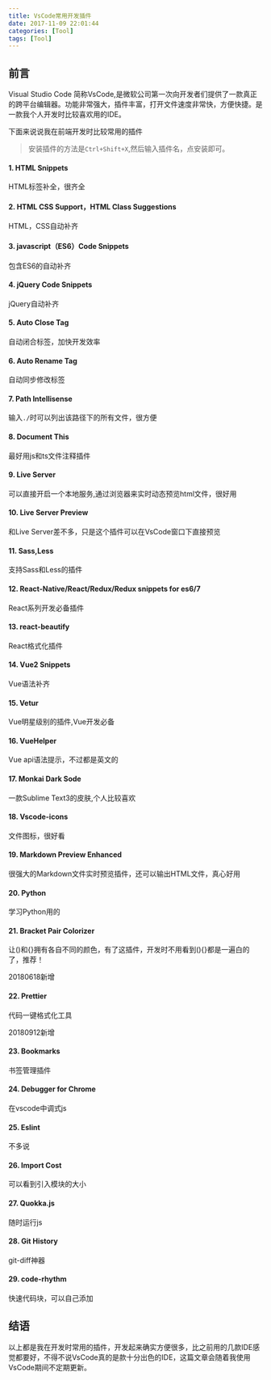 ```yaml
---
title: VsCode常用开发插件
date: 2017-11-09 22:01:44
categories: [Tool]
tags: [Tool]
---
```


## 前言

  Visual Studio Code 简称VsCode,是微软公司第一次向开发者们提供了一款真正的跨平台编辑器。功能非常强大，插件丰富，打开文件速度非常快，方便快捷。是一款我个人开发时比较喜欢用的IDE。

  下面来说说我在前端开发时比较常用的插件

<!--more-->

  > 安装插件的方法是`Ctrl+Shift+X`,然后输入插件名，点安装即可。

#### 1. HTML Snippets

HTML标签补全，很齐全

#### 2. HTML CSS Support，HTML Class Suggestions
HTML，CSS自动补齐

#### 3. javascript（ES6）Code Snippets
包含ES6的自动补齐

#### 4. jQuery Code Snippets
jQuery自动补齐

#### 5. Auto Close Tag
自动闭合标签，加快开发效率

#### 6. Auto Rename Tag
自动同步修改标签

#### 7. Path Intellisense
输入`./`时可以列出该路径下的所有文件，很方便

#### 8. Document This
最好用js和ts文件注释插件

#### 9. Live Server
可以直接开启一个本地服务,通过浏览器来实时动态预览html文件，很好用

#### 10. Live Server Preview
和Live Server差不多，只是这个插件可以在VsCode窗口下直接预览

#### 11. Sass,Less
支持Sass和Less的插件

#### 12. React-Native/React/Redux/Redux snippets for es6/7
React系列开发必备插件

#### 13. react-beautify
React格式化插件

#### 14. Vue2 Snippets
Vue语法补齐

#### 15. Vetur
Vue明星级别的插件,Vue开发必备

#### 16. VueHelper
Vue api语法提示，不过都是英文的

#### 17. Monkai Dark Sode
一款Sublime Text3的皮肤,个人比较喜欢 

#### 18. Vscode-icons
文件图标，很好看

#### 19. Markdown Preview Enhanced
很强大的Markdown文件实时预览插件，还可以输出HTML文件，真心好用

#### 20. Python
学习Python用的

#### 21. Bracket Pair Colorizer
让()和{}拥有各自不同的颜色，有了这插件，开发时不用看到(){}都是一遍白的了，推荐！

20180618新增
#### 22. Prettier
代码一键格式化工具

20180912新增
#### 23. Bookmarks
书签管理插件

#### 24. Debugger for Chrome
在vscode中调式js

#### 25. Eslint
不多说

#### 26. Import Cost
可以看到引入模块的大小

#### 27. Quokka.js
随时运行js

#### 28. Git History
git-diff神器

#### 29. code-rhythm
快速代码块，可以自己添加

## 结语
以上都是我在开发时常用的插件，开发起来确实方便很多，比之前用的几款IDE感觉都要好，不得不说VsCode真的是款十分出色的IDE，这篇文章会随着我使用VsCode期间不定期更新。